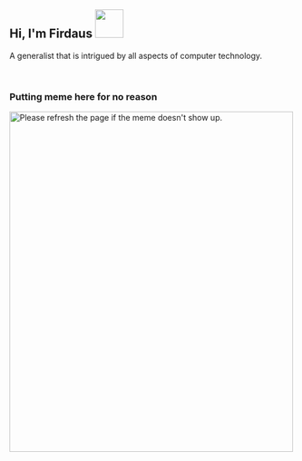 <h2> Hi, I'm Firdaus <img src="https://c.tenor.com/da79iNpu6pkAAAAi/peach-cat-animated.gif" width="50"></h2>

A generalist that is intrigued by all aspects of computer technology.

<br>

<h3>Putting meme here for no reason</h3>

<img src='https://random-memer.herokuapp.com/' title="Meme" alt="Please refresh the page if the meme doesn't show up." width="500" height="600">

